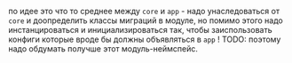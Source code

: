 по идее это что то среднее между `core` и `app` - надо унаследоваться от `core` и доопределить классы миграций в модуле, но помимо этого надо инстанцироваться и инициализироваться так, чтобы заиспользовать конфиги которые вроде бы должны объявляться в `app`
! TODO: поэтому надо обдумать получше этот модуль-неймспейс.
